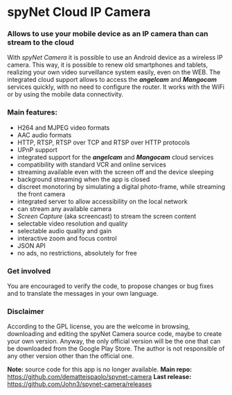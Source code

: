 # spyNet Cloud IP Camera

### Allows to use your mobile device as an IP camera than can stream to the cloud

With *spyNet Camera* it is possible to use an Android device as a wireless IP camera.
This way, it is possible to renew old smartphones and tablets, realizing your own video surveillance system easily, even on the WEB. 
The integrated cloud support allows to access the ***angelcam*** and ***Mangocam*** services quickly, 
with no need to configure the router. 
It works with the WiFi or by using the mobile data connectivity.

### Main features:

* H264 and MJPEG video formats
* AAC audio formats
* HTTP, RTSP, RTSP over TCP and RTSP over HTTP protocols
* UPnP support
* integrated support for the ***angelcam*** and ***Mangocam*** cloud services
* compatibility with standard VCR and online services
* streaming available even with the screen off and the device sleeping
* background streaming when the app is closed
* discreet monotoring by simulating a digital photo-frame, while streaming the front camera
* integrated server to allow accessibility on the local network
* can stream any available camera
* *Screen Capture* (aka screencast) to stream the screen content
* selectable video resolution and quality
* selectable audio quality and gain
* interactive zoom and focus control
* JSON API
* no ads, no restrictions, absolutely for free

### Get involved

You are encouraged to verify the code, to propose changes or bug fixes 
and to translate the messages in your own language.

### Disclaimer

According to the GPL license, you are the welcome in browsing, downloading and editing the spyNet Camera source code, maybe to create your own version.
Anyway, the only official version will be the one that can be downloaded from the Google Play Store.
The author is not responsible of any other version other than the official one.

**Note:** source code for this app is no longer available. **Main repo:** https://github.com/dematteispaolo/spynet-camera
**Last release:** https://github.com/John3/spynet-camera/releases
